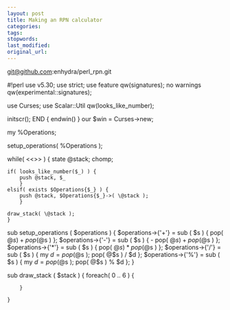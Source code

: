 ```yaml
---
layout: post
title: Making an RPN calculator
categories:
tags:
stopwords:
last_modified:
original_url:
---
```



git@github.com:enhydra/perl_rpn.git


#!perl
use v5.30;
use strict;
use feature qw(signatures);
no warnings qw(experimental::signatures);

use Curses;
use Scalar::Util qw(looks_like_number);


initscr();
END { endwin() }
our $win = Curses->new;

my %Operations;

setup_operations( \%Operations );

while( <<>> ) {
	state @stack;
	chomp;

	if( looks_like_number($_) ) {
		push @stack, $_
		}
	elsif( exists $Operations{$_} ) {
		push @stack, $Operations{$_}->( \@stack );
		}

	draw_stack( \@stack );
	}

sub setup_operations ( $operations ) {
	$operations->{'+'} = sub ( $s ) {   pop( @$s ) + pop( @$s ) };
	$operations->{'-'} = sub ( $s ) { - pop( @$s ) + pop( @$s ) };
	$operations->{'*'} = sub ( $s ) {   pop( @$s ) * pop( @$s ) };
	$operations->{'/'} = sub ( $s ) { my $d = pop( @$s ); pop( @$s ) / $d };
	$operations->{'%'} = sub ( $s ) { my $d = pop( @$s ); pop( @$s ) % $d };
	}

sub draw_stack ( $stack ) {
	foreach( 0 .. 6 ) {

		}

	}
